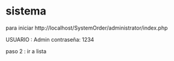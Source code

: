 # sistema
para iniciar
http://localhost/SystemOrder/administrator/index.php

USUARIO   : Admin
contraseña: 1234

paso 2 : ir a lista
